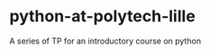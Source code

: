 python-at-polytech-lille
========================
A series of TP for an introductory course on python
